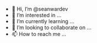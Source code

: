 - 👋 Hi, I’m @seanwardev
- 👀 I’m interested in ...
- 🌱 I’m currently learning ...
- 💞️ I’m looking to collaborate on ...
- 📫 How to reach me ...

<!---
seanwardev/seanwardev is a ✨ special ✨ repository because its `README.md` (this file) appears on your GitHub profile.
You can click the Preview link to take a look at your changes.
--->
